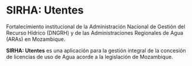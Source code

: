 # SIRHA: Utentes

Fortalecimiento institucional de la Administración Nacional de Gestión del Recurso Hídrico (DNGRH) y de las Administraciones Regionales de Agua (ARAs) en Mozambique.

**SIRHA: Utentes** es una aplicación para la gestión integral de la concesión de licencias de uso de Agua acorde a la legislación de Mozambique.
